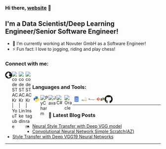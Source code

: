 ### Hi there,  [website] 👋

## I'm a Data Scientist/Deep Learning Engineer/Senior Software Engineer!
- 🔭 I’m currently working at Novuter GmbH as a Software Engineer!
- ⚡ Fun fact: I love to jogging, riding and play chess!

### Connect with me:

[<img align="left" alt="codeSTACKr.com" width="22px" src="https://raw.githubusercontent.com/iconic/open-iconic/master/svg/globe.svg" />][website]
[<img align="left" alt="codeSTACKr | YouTube" width="22px" src="https://cdn.jsdelivr.net/npm/simple-icons@3.4.0/icons/facebook.svg" />][facebook]
[<img align="left" alt="codeSTACKr | LinkedIn" width="22px" src="https://cdn.jsdelivr.net/npm/simple-icons@v3/icons/linkedin.svg" />][linkedin]
[<img align="left" alt="codeSTACKr | Instagram" width="22px" src="https://cdn.jsdelivr.net/npm/simple-icons@3.4.0/icons/medium.svg" />][medium]

<br />

### Languages and Tools:

<img align="left" alt="Python" width="26px" src="https://raw.githubusercontent.com/github/explore/78df643247d429f6cc873026c0622819ad797942/topics/python/python.png" />
<img align="left" alt="PyCharm" width="26px" src="https://n7.nextpng.com/sticker-png/805/274/sticker-png-black-and-white-pc-logo-pycharm-logo-icons-logos-emojis-tech-companies.png" />
<img align="left" alt="Java" width="26px" src="https://www.pinpng.com/pngs/m/146-1469590_transparent-java-logo-png-png-download.png" />
<img align="left" alt="C#" width="26px" src="https://seeklogo.com/images/C/c-sharp-c-logo-02F17714BA-seeklogo.com.png" />
<img align="left" alt="Oracle" width="26px" src="https://www.neotys.com/wp-content/uploads/2018/06/oracle-logo.png" />
<img align="left" alt="SQL" width="26px" src="https://raw.githubusercontent.com/github/explore/80688e429a7d4ef2fca1e82350fe8e3517d3494d/topics/sql/sql.png" />
<img align="left" alt="MySQL" width="26px" src="https://raw.githubusercontent.com/github/explore/80688e429a7d4ef2fca1e82350fe8e3517d3494d/topics/mysql/mysql.png" />
<img align="left" alt="MongoDB" width="26px" src="https://raw.githubusercontent.com/github/explore/80688e429a7d4ef2fca1e82350fe8e3517d3494d/topics/mongodb/mongodb.png" />
<img align="left" alt="Git" width="26px" src="https://raw.githubusercontent.com/github/explore/80688e429a7d4ef2fca1e82350fe8e3517d3494d/topics/git/git.png" />
<img align="left" alt="GitHub" width="26px" src="https://raw.githubusercontent.com/github/explore/78df643247d429f6cc873026c0622819ad797942/topics/github/github.png" />

<br/>

---

### 📕 Latest Blog Posts
<!-- BLOG-POST-LIST:START -->
- [Neural Style Transfer with Deep VGG model](https://medium.com/@mirzezadeh.elvin/neural-style-transfer-with-deep-vgg-model-26b11ea06b7e)
- [Convolutional Neural Network Simple Scratch(AZ)](https://medium.com/@mirzezadeh.elvin/convolutional-neural-network-az-650e7497ab45)
- [Style Transfer with Deep VGG19 Neural Networks](https://mirzezadehelvin.wixsite.com/dsblog/post/style_transfer_with_vgg19)
<!-- BLOG-POST-LIST:END -->

---

[website]: https://mirzezadehelvin.wixsite.com/dsblog
[facebook]: https://www.facebook.com/elvin.mirze
[linkedin]: https://www.linkedin.com/in/elvinmirze/
[medium]: https://medium.com/@mirzezadeh.elvin
